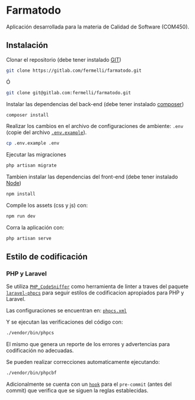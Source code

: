# Farmatodo

Aplicación desarrollada para la materia de Calidad de Software (COM450).

## Instalación

Clonar el repositorio (debe tener instalado [GIT](https://git-scm.com/))

```bash
git clone https://gitlab.com/fermelli/farmatodo.git
```

Ó

```bash
git clone git@gitlab.com:fermelli/farmatodo.git
```

Instalar las dependencias del back-end (debe tener instalado [composer](https://getcomposer.org/))

```bash
composer install
```

Realizar los cambios en el archivo de configuraciones de ambiente: `.env` (copie del archivo [`.env.example`](./.env.example)).

```bash
cp .env.example .env
```

Ejecutar las migraciones

```bash
php artisan migrate
```

Tambien instalar las dependencias del front-end (debe tener instalado [Node](https://nodejs.org/es/))

```bash
npm install
```

Compile los assets (css y js) con:

```bash
npm run dev
```

Corra la aplicación con:

```bash
php artisan serve
```

## Estilo de codificación

### PHP y Laravel

Se utiliza [`PHP_CodeSniffer`](https://github.com/squizlabs/PHP_CodeSniffer) como herramienta de linter a traves del paquete [`laravel-phpcs`](https://github.com/mreduar/laravel-phpcs) para seguir estilos de codificacion apropiados para PHP y Laravel.

Las configuraciones se encuentran en: [`phpcs.xml`](./phpcs.xml)

Y se ejecutan las verificaciones del código con:

```bash
./vendor/bin/phpcs
```

El mismo que genera un reporte de los errores y advertencias para codificación no adecuadas.

Se pueden realizar correcciones automaticamente ejecutando:

```bash
./vendor/bin/phpcbf
```

Adicionalmente se cuenta con un [`hook`](https://git-scm.com/book/en/v2/Customizing-Git-Git-Hooks) para el `pre-commit` (antes del commit) que verifica que se siguen la reglas establecidas.

